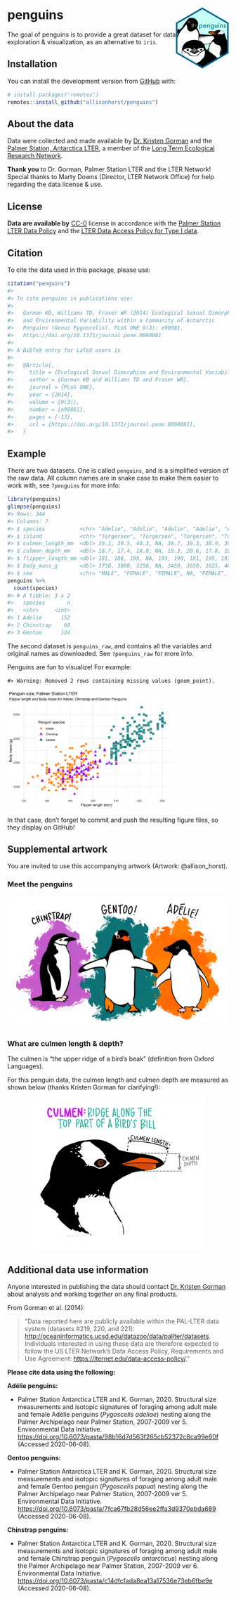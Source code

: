 
<!-- README.md is generated from README.Rmd. Please edit that file -->

# penguins <img src='man/figures/logo.png' align="right" height="138.5" />

<!-- badges: start -->

<!-- badges: end -->

The goal of penguins is to provide a great dataset for data exploration
& visualization, as an alternative to `iris`.

## Installation

<!--You can install the released version of penguins from [CRAN](https://CRAN.R-project.org) with:

``` r
install.packages("penguins")
```
-->

You can install the development version from
[GitHub](https://github.com/) with:

``` r
# install.packages("remotes")
remotes::install_github("allisonhorst/penguins")
```

## About the data

Data were collected and made available by [Dr. Kristen
Gorman](https://www.uaf.edu/cfos/people/faculty/detail/kristen-gorman.php)
and the [Palmer Station, Antarctica LTER](https://pal.lternet.edu/), a
member of the [Long Term Ecological Research
Network](https://lternet.edu/).

**Thank you** to Dr. Gorman, Palmer Station LTER and the LTER Network\!
Special thanks to Marty Downs (Director, LTER Network Office) for help
regarding the data license & use.

## License

**Data are available by**
[CC-0](https://creativecommons.org/share-your-work/public-domain/cc0/)
license in accordance with the [Palmer Station LTER Data
Policy](http://pal.lternet.edu/data/policies) and the [LTER Data Access
Policy for Type I data](https://lternet.edu/data-access-policy/).

## Citation

To cite the data used in this package, please use:

``` r
citation("penguins")
#> 
#> To cite penguins in publications use:
#> 
#>   Gorman KB, Williams TD, Fraser WR (2014) Ecological Sexual Dimorphism
#>   and Environmental Variability within a Community of Antarctic
#>   Penguins (Genus Pygoscelis). PLoS ONE 9(3): e90081.
#>   https://doi.org/10.1371/journal.pone.0090081
#> 
#> A BibTeX entry for LaTeX users is
#> 
#>   @Article{,
#>     title = {Ecological Sexual Dimorphism and Environmental Variability within a Community of Antarctic Penguins (Genus Pygoscelis)},
#>     author = {Gorman KB and Williams TD and Fraser WR},
#>     journal = {PLoS ONE},
#>     year = {2014},
#>     volume = {9(3)},
#>     number = {e90081},
#>     pages = {-13},
#>     url = {https://doi.org/10.1371/journal.pone.0090081},
#>   }
```

## Example

There are two datasets. One is called `penguins`, and is a simplified
version of the raw data. All column names are in snake case to make them
easier to work with, see `?penguins` for more info:

``` r
library(penguins)
glimpse(penguins)
#> Rows: 344
#> Columns: 7
#> $ species           <chr> "Adelie", "Adelie", "Adelie", "Adelie", "Adelie", "…
#> $ island            <chr> "Torgersen", "Torgersen", "Torgersen", "Torgersen",…
#> $ culmen_length_mm  <dbl> 39.1, 39.5, 40.3, NA, 36.7, 39.3, 38.9, 39.2, 34.1,…
#> $ culmen_depth_mm   <dbl> 18.7, 17.4, 18.0, NA, 19.3, 20.6, 17.8, 19.6, 18.1,…
#> $ flipper_length_mm <dbl> 181, 186, 195, NA, 193, 190, 181, 195, 193, 190, 18…
#> $ body_mass_g       <dbl> 3750, 3800, 3250, NA, 3450, 3650, 3625, 4675, 3475,…
#> $ sex               <chr> "MALE", "FEMALE", "FEMALE", NA, "FEMALE", "MALE", "…
penguins %>% 
  count(species)
#> # A tibble: 3 x 2
#>   species       n
#>   <chr>     <int>
#> 1 Adelie      152
#> 2 Chinstrap    68
#> 3 Gentoo      124
```

The second dataset is `penguins_raw`, and contains all the variables and
original names as downloaded. See `?penguins_raw` for more info.

Penguins are fun to visualize\! For example:

    #> Warning: Removed 2 rows containing missing values (geom_point).

<img src="man/figures/README-mass-flipper-1.png" width="75%" />

In that case, don’t forget to commit and push the resulting figure
files, so they display on GitHub\!

## Supplemental artwork

You are invited to use this accompanying artwork (Artwork:
@allison\_horst).

### Meet the penguins

<p align="center">

<img src="man/figures/lter_penguins.png" width="600px">

</p>

### What are culmen length & depth?

The culmen is “the upper ridge of a bird’s beak” (definition from Oxford
Languages).

For this penguin data, the culmen length and culmen depth are measured
as shown below (thanks Kristen Gorman for clarifying\!):

<p align="center">

<img src="man/figures/culmen_depth.png" width="400px">

</p>

## Additional data use information

Anyone interested in publishing the data should contact [Dr. Kristen
Gorman](https://www.uaf.edu/cfos/people/faculty/detail/kristen-gorman.php)
about analysis and working together on any final products.

From Gorman et al. (2014):

> “Data reported here are publicly available within the PAL-LTER data
> system (datasets \#219, 220, and 221):
> <http://oceaninformatics.ucsd.edu/datazoo/data/pallter/datasets>.
> Individuals interested in using these data are therefore expected to
> follow the US LTER Network’s Data Access Policy, Requirements and Use
> Agreement: <https://lternet.edu/data-access-policy/>.”

**Please cite data using the following:**

**Adélie penguins:**

  - Palmer Station Antarctica LTER and K. Gorman, 2020. Structural size
    measurements and isotopic signatures of foraging among adult male
    and female Adélie penguins (*Pygoscelis adeliae*) nesting along the
    Palmer Archipelago near Palmer Station, 2007-2009 ver 5.
    Environmental Data Initiative.
    <https://doi.org/10.6073/pasta/98b16d7d563f265cb52372c8ca99e60f>
    (Accessed 2020-06-08).

**Gentoo penguins:**

  - Palmer Station Antarctica LTER and K. Gorman, 2020. Structural size
    measurements and isotopic signatures of foraging among adult male
    and female Gentoo penguin (*Pygoscelis papua*) nesting along the
    Palmer Archipelago near Palmer Station, 2007-2009 ver 5.
    Environmental Data Initiative.
    <https://doi.org/10.6073/pasta/7fca67fb28d56ee2ffa3d9370ebda689>
    (Accessed 2020-06-08).

**Chinstrap penguins:**

  - Palmer Station Antarctica LTER and K. Gorman, 2020. Structural size
    measurements and isotopic signatures of foraging among adult male
    and female Chinstrap penguin (*Pygoscelis antarcticus*) nesting
    along the Palmer Archipelago near Palmer Station, 2007-2009 ver 6.
    Environmental Data Initiative.
    <https://doi.org/10.6073/pasta/c14dfcfada8ea13a17536e73eb6fbe9e>
    (Accessed 2020-06-08).
